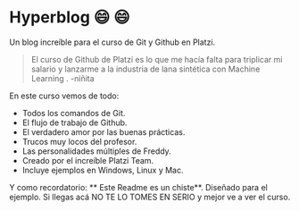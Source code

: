 # Hyperblog :smile: :smile:
Un blog increíble para el curso de Git y Github en Platzi.
>El curso de Github de Platzi es lo que me hacía falta para triplicar mi salario y lanzarme a la industria de lana sintética con Machine Learning .
>-niñita

En este curso vemos de todo:
* Todos los comandos de Git.
* El flujo de trabajo de Github.
* El verdadero amor por las buenas prácticas.
* Trucos muy locos del profesor.
* Las personalidades múltiples de Freddy.
* Creado por el increíble Platzi Team.
* Incluye ejemplos en Windows, Linux y Mac.

Y como recordatorio: ** Este Readme es un chiste**. Diseñado para el ejemplo. Si llegas acá NO TE LO TOMES EN SERIO y mejor ve a ver el curso.
